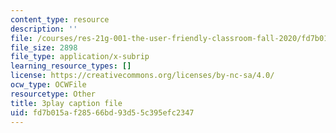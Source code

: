 ```yaml
---
content_type: resource
description: ''
file: /courses/res-21g-001-the-user-friendly-classroom-fall-2020/fd7b015af28566bd93d55c395efc2347_uPsMwJ116lQ.srt
file_size: 2898
file_type: application/x-subrip
learning_resource_types: []
license: https://creativecommons.org/licenses/by-nc-sa/4.0/
ocw_type: OCWFile
resourcetype: Other
title: 3play caption file
uid: fd7b015a-f285-66bd-93d5-5c395efc2347
---
```

